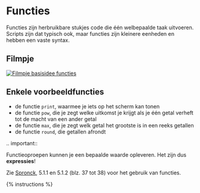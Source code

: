 # Functies
Functies zijn herbruikbare stukjes code die één welbepaalde taak uitvoeren. Scripts zijn dat typisch ook, maar functies zijn kleinere eenheden en hebben een vaste syntax.

## Filmpje
[![Filmpje basisidee functies](https://i9.ytimg.com/vi/twnAT5DmJVY/mq1.jpg?sqp=CImm7fMF&rs=AOn4CLDNZxPQ1P2iyT9WNRGGYPAIQvUpXQ)](https://youtu.be/FqyskbkdnWA)

## Enkele voorbeeldfuncties
- de functie `print`, waarmee je iets op het scherm kan tonen
- de functie `pow`, die je zegt welke uitkomst je krijgt als je één getal verheft tot de macht van een ander getal
- de functie `max`, die je zegt welk getal het grootste is in een reeks getallen
- de functie `round`, die getallen afrondt

.. important::

   Functieoproepen kunnen je een bepaalde waarde opleveren. Het zijn dus **expressies**!

Zie [Spronck](http://www.spronck.net/pythonbook/pythonboek.pdf), 5.1.1 en 5.1.2 (blz. 37 tot 38) voor het gebruik van functies.

{% instructions %}
